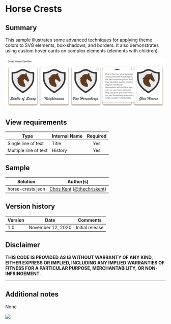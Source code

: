 # Horse Crests

## Summary

This sample illustrates some advanced techniques for applying theme colors to SVG elements, box-shadows, and borders. It also demonstrates using custom hover cards on complex elements (elements with children).

![screenshot of the sample](./assets/screenshot.png)

## View requirements

|Type|Internal Name|Required|
|---|---|:---:|
|Single line of text|Title|Yes|
|Multiple line of text|History|Yes|

## Sample

Solution|Author(s)
--------|---------
horse-crests.json | [Chris Kent](https://github.com/thechriskent) ([@thechriskent](https://twitter.com/thechriskent))

## Version history

Version|Date|Comments
-------|----|--------
1.0|November 12, 2020|Initial release

## Disclaimer

**THIS CODE IS PROVIDED *AS IS* WITHOUT WARRANTY OF ANY KIND, EITHER EXPRESS OR IMPLIED, INCLUDING ANY IMPLIED WARRANTIES OF FITNESS FOR A PARTICULAR PURPOSE, MERCHANTABILITY, OR NON-INFRINGEMENT.**

---

## Additional notes
None

<img src="https://pnptelemetry.azurewebsites.net/list-formatting/view-samples/horse-crests" />
